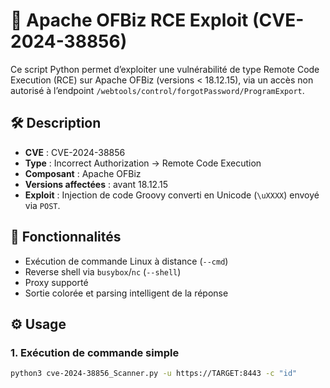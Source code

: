 # 📌 Apache OFBiz RCE Exploit (CVE-2024-38856)

Ce script Python permet d’exploiter une vulnérabilité de type Remote Code Execution (RCE) sur Apache OFBiz (versions < 18.12.15), via un accès non autorisé à l’endpoint `/webtools/control/forgotPassword/ProgramExport`.

## 🛠️ Description

- **CVE** : CVE-2024-38856
- **Type** : Incorrect Authorization → Remote Code Execution
- **Composant** : Apache OFBiz
- **Versions affectées** : avant 18.12.15
- **Exploit** : Injection de code Groovy converti en Unicode (`\uXXXX`) envoyé via `POST`.

## 🚀 Fonctionnalités

- Exécution de commande Linux à distance (`--cmd`)
- Reverse shell via `busybox`/`nc` (`--shell`)
- Proxy supporté
- Sortie colorée et parsing intelligent de la réponse

## ⚙️ Usage

### 1. Exécution de commande simple

```bash
python3 cve-2024-38856_Scanner.py -u https://TARGET:8443 -c "id"
```
